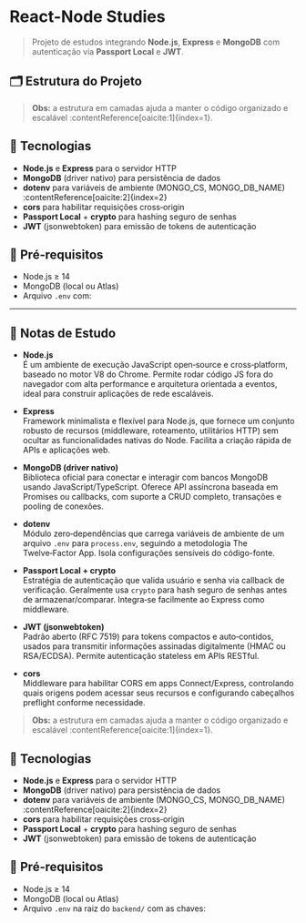 # React-Node Studies

> Projeto de estudos integrando **Node.js**, **Express** e **MongoDB** com autenticação via **Passport Local** e **JWT**.

## 🗂 Estrutura do Projeto


> **Obs:** a estrutura em camadas ajuda a manter o código organizado e escalável :contentReference[oaicite:1]{index=1}.

## 🚀 Tecnologias

- **Node.js** e **Express** para o servidor HTTP  
- **MongoDB** (driver nativo) para persistência de dados  
- **dotenv** para variáveis de ambiente (MONGO_CS, MONGO_DB_NAME) :contentReference[oaicite:2]{index=2}  
- **cors** para habilitar requisições cross‑origin  
- **Passport Local** + **crypto** para hashing seguro de senhas  
- **JWT** (jsonwebtoken) para emissão de tokens de autenticação  

## 🔧 Pré‑requisitos

- Node.js ≥ 14  
- MongoDB (local ou Atlas)  
- Arquivo `.env` com:

---

## 📓 Notas de Estudo

- **Node.js**  
  É um ambiente de execução JavaScript open‑source e cross‑platform, baseado no motor V8 do Chrome. Permite rodar código JS fora do navegador com alta performance e arquitetura orientada a eventos, ideal para construir aplicações de rede escaláveis.

- **Express**  
  Framework minimalista e flexível para Node.js, que fornece um conjunto robusto de recursos (middleware, roteamento, utilitários HTTP) sem ocultar as funcionalidades nativas do Node. Facilita a criação rápida de APIs e aplicações web.

- **MongoDB (driver nativo)**  
  Biblioteca oficial para conectar e interagir com bancos MongoDB usando JavaScript/TypeScript. Oferece API assíncrona baseada em Promises ou callbacks, com suporte a CRUD completo, transações e pooling de conexões.

- **dotenv**  
  Módulo zero‑dependências que carrega variáveis de ambiente de um arquivo `.env` para `process.env`, seguindo a metodologia The Twelve‑Factor App. Isola configurações sensíveis do código-fonte.

- **Passport Local + crypto**  
  Estratégia de autenticação que valida usuário e senha via callback de verificação. Geralmente usa `crypto` para hash seguro de senhas antes de armazenar/comparar. Integra‑se facilmente ao Express como middleware.

- **JWT (jsonwebtoken)**  
  Padrão aberto (RFC 7519) para tokens compactos e auto‑contidos, usados para transmitir informações assinadas digitalmente (HMAC ou RSA/ECDSA). Permite autenticação stateless em APIs RESTful.

- **cors**  
  Middleware para habilitar CORS em apps Connect/Express, controlando quais origens podem acessar seus recursos e configurando cabeçalhos preflight conforme necessidade.



> **Obs:** a estrutura em camadas ajuda a manter o código organizado e escalável :contentReference[oaicite:1]{index=1}.

## 🚀 Tecnologias

- **Node.js** e **Express** para o servidor HTTP  
- **MongoDB** (driver nativo) para persistência de dados  
- **dotenv** para variáveis de ambiente (MONGO_CS, MONGO_DB_NAME) :contentReference[oaicite:2]{index=2}  
- **cors** para habilitar requisições cross‑origin  
- **Passport Local** + **crypto** para hashing seguro de senhas  
- **JWT** (jsonwebtoken) para emissão de tokens de autenticação  

## 🔧 Pré‑requisitos

- Node.js ≥ 14  
- MongoDB (local ou Atlas)  
- Arquivo `.env` na raiz do `backend/` com as chaves:




